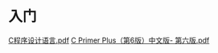 # 入门
[C程序设计语言.pdf](https://github.com/cikl57/Books/files/13223391/C.pdf)
[C Primer Plus（第6版）中文版- 第六版.pdf](https://github.com/cikl57/Books/files/13223399/C.Primer.Plus.6.-.--.Stephen.Prata.--.C.C%2B%2B.2016.--.--.9787115390592.--.10334a4202cfff004690634561293b34.--.Anna.s.Archive.pdf)
